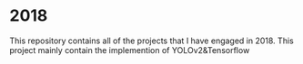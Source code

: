 # 2018
This repository contains all of the projects that I have engaged in 2018.
This project mainly contain the implemention of YOLOv2&Tensorflow
